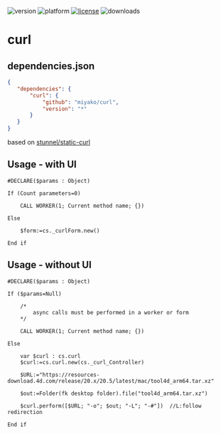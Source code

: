 ![version](https://img.shields.io/badge/version-20%2B-E23089)
![platform](https://img.shields.io/static/v1?label=platform&message=mac-intel%20|%20mac-arm%20|%20win-64&color=blue)
[![license](https://img.shields.io/github/license/miyako/curl)](LICENSE)
![downloads](https://img.shields.io/github/downloads/miyako/curl/total)

# curl

## dependencies.json

 ```json
{
	"dependencies": {
		"curl": {
			"github": "miyako/curl",
			"version": "*"
		}
	}
}
```

based on [stunnel/static-curl](https://github.com/stunnel/static-curl)

## Usage - with UI

```4d
#DECLARE($params : Object)

If (Count parameters=0)
	
	CALL WORKER(1; Current method name; {})
	
Else 
	
	$form:=cs._curlForm.new()
	
End if 
```


## Usage - without UI

```4d
#DECLARE($params : Object)

If ($params=Null)
	
	/*
		async calls must be performed in a worker or form
	*/
	
	CALL WORKER(1; Current method name; {})
	
Else 
	
	var $curl : cs.curl
	$curl:=cs.curl.new(cs._curl_Controller)
	
	$URL:="https://resources-download.4d.com/release/20.x/20.5/latest/mac/tool4d_arm64.tar.xz"
	
	$out:=Folder(fk desktop folder).file("tool4d_arm64.tar.xz")
	
	$curl.perform([$URL; "-o"; $out; "-L"; "-#"])  //L:follow redirection
	
End if
```
